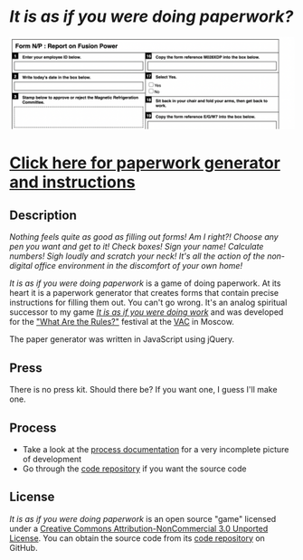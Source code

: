 # *It is as if you were doing paperwork?*

![](images/it-is-as-if-you-were-doing-paperwork-banner.png)

# [Click here for paperwork generator and instructions](https://www.pippinbarr.com/it-is-as-if-you-were-doing-paperwork)

## Description
*Nothing feels quite as good as filling out forms! Am I right?! Choose any pen you want and get to it! Check boxes! Sign your name! Calculate numbers! Sigh loudly and scratch your neck! It's all the action of the non-digital office environment in the discomfort of your own home!*

*It is as if you were doing paperwork* is a game of doing paperwork. At its heart it is a paperwork generator that creates forms that contain precise instructions for filling them out. You can't go wrong. It's an analog spiritual successor to my game [*It is as if you were doing work*](https://www.pippinbarr.com/itisasifyouweredoingwork/info) and was developed for the ["What Are the Rules?"](https://v-a-c.org/en/ges2/festival-of-play-and-games-what-are-the-rules) festival at the [VAC](https://v-a-c.org/) in Moscow.

The paper generator was written in JavaScript using jQuery.

## Press
There is no press kit. Should there be? If you want one, I guess I'll make one.

## Process
* Take a look at the [process documentation](../process) for a very incomplete picture of development
* Go through the [code repository](https://www.github.com/pippinbarr/it-is-as-if-you-were-doing-paperwork) if you want the source code

## License
*It is as if you were doing paperwork* is an open source "game" licensed under a [Creative Commons Attribution-NonCommercial 3.0 Unported License](http://creativecommons.org/licenses/by-nc/3.0/). You can obtain the source code from its [code repository](https://github.com/pippinbarr/chesses) on GitHub.
